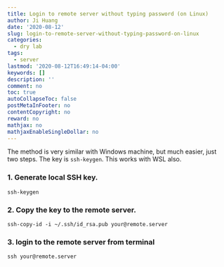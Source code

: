 ```yaml
---
title: Login to remote server without typing password (on Linux)
author: Ji Huang
date: '2020-08-12'
slug: login-to-remote-server-without-typing-password-on-linux
categories:
  - dry lab
tags:
  - server
lastmod: '2020-08-12T16:49:14-04:00'
keywords: []
description: ''
comment: no
toc: true
autoCollapseToc: false
postMetaInFooter: no
contentCopyright: no
reward: no
mathjax: no
mathjaxEnableSingleDollar: no
---
```



The method is very similar with Windows machine, but much easier, just two steps. The key is `ssh-keygen`. This works with WSL also.

<!--more-->

### 1. Generate local SSH key.

```shell
ssh-keygen
```

### 2. Copy the key to the remote server.

```shell
ssh-copy-id -i ~/.ssh/id_rsa.pub your@remote.server
```

### 3. login to the remote server from terminal

```shell
ssh your@remote.server
```

